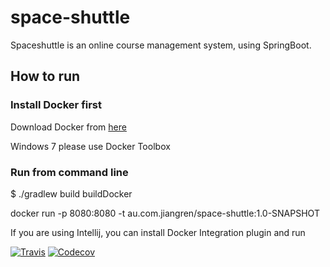 # space-shuttle
Spaceshuttle is an online course management system, using SpringBoot.

## How to run

### Install Docker first

Download Docker from [here](https://www.docker.com/)

Windows 7 please use Docker Toolbox

### Run from command line

$ ./gradlew build buildDocker

docker run -p 8080:8080 -t au.com.jiangren/space-shuttle:1.0-SNAPSHOT

If you are using Intellij, you can install Docker Integration plugin and run

[![Travis](https://img.shields.io/travis/eviema/space-shuttle.svg)](https://travis-ci.org/eviema/space-shuttle)
[![Codecov](https://img.shields.io/codecov/c/github/eviema/space-shuttle/feature/custom-auth.svg)](https://codecov.io/gh/eviema/space-shuttle/branch/feature%2Fcustom-auth)

